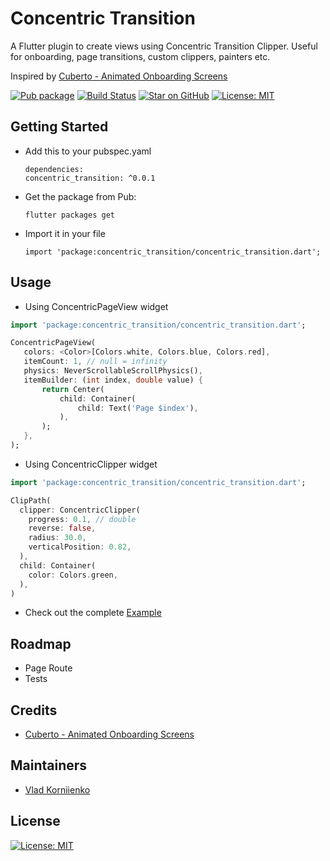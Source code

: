 # Concentric Transition

A Flutter plugin to create views using Concentric Transition Clipper. 
Useful for onboarding, page transitions, custom clippers, painters etc.

Inspired by [Cuberto - Animated Onboarding Screens](https://dribbble.com/shots/6654320-Animated-Onboarding-Screens)

[![Pub package](https://img.shields.io/pub/v/concentric_transition.svg)](https://pub.dartlang.org/packages/concentric_transition)
[![Build Status](https://travis-ci.org/tiamo/flutter-concentric-transition.svg?branch=master)](https://travis-ci.org/tiamo/flutter-concentric-transition)
[![Star on GitHub](https://img.shields.io/github/stars/tiamo/flutter-concentric-transition.svg?style=flat&logo=github&colorB=deeppink&label=stars)](https://github.com/tiamo/flutter-concentric-transition)
[![License: MIT](https://img.shields.io/badge/license-MIT-purple.svg)](https://opensource.org/licenses/MIT)

## Getting Started
* Add this to your pubspec.yaml
  ```
  dependencies:
  concentric_transition: ^0.0.1
  ```
* Get the package from Pub:
  ```
  flutter packages get
  ```
* Import it in your file
  ```
  import 'package:concentric_transition/concentric_transition.dart';
  ```

## Usage

 * Using ConcentricPageView widget
 ``` dart
 import 'package:concentric_transition/concentric_transition.dart';
 
 ConcentricPageView(
    colors: <Color>[Colors.white, Colors.blue, Colors.red],
    itemCount: 1, // null = infinity
    physics: NeverScrollableScrollPhysics(),
    itemBuilder: (int index, double value) {
        return Center(
            child: Container(
                child: Text('Page $index'),
            ),
        );
    },
 );
 ``` 
 
 * Using ConcentricClipper widget
 ``` dart
 import 'package:concentric_transition/concentric_transition.dart';
 
 ClipPath(
   clipper: ConcentricClipper(
     progress: 0.1, // double
     reverse: false,
     radius: 30.0,
     verticalPosition: 0.82,
   ),
   child: Container(
     color: Colors.green,
   ),
 )
 ``` 
 
 * Check out the complete [Example](https://github.com/tiamo/flutter-concentric-transition/tree/master/example)
 
## Roadmap
    
 * Page Route
 * Tests
 
## Credits

 * [Cuberto - Animated Onboarding Screens](https://dribbble.com/shots/6654320-Animated-Onboarding-Screens)

## Maintainers
 
 * [Vlad Korniienko](https://github.com/tiamo)
 
## License

 [![License: MIT](https://img.shields.io/badge/license-MIT-purple.svg)](https://opensource.org/licenses/MIT)